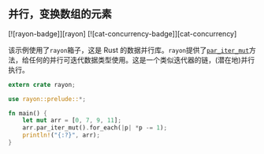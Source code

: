## 并行，变换数组的元素

[![rayon-badge]][rayon] [![cat-concurrency-badge]][cat-concurrency]

该示例使用了`rayon`箱子，这是 Rust 的数据并行库。`rayon`提供了[`par_iter_mut`]方法，给任何的并行可迭代数据类型使用。这是一个类似迭代器的链，(潜在地)并行执行。

```rust
extern crate rayon;

use rayon::prelude::*;

fn main() {
    let mut arr = [0, 7, 9, 11];
    arr.par_iter_mut().for_each(|p| *p -= 1);
    println!("{:?}", arr);
}
```

[`par_iter_mut`]: https://docs.rs/rayon/*/rayon/iter/trait.IntoParallelRefMutIterator.html#tymethod.par_iter_mut
